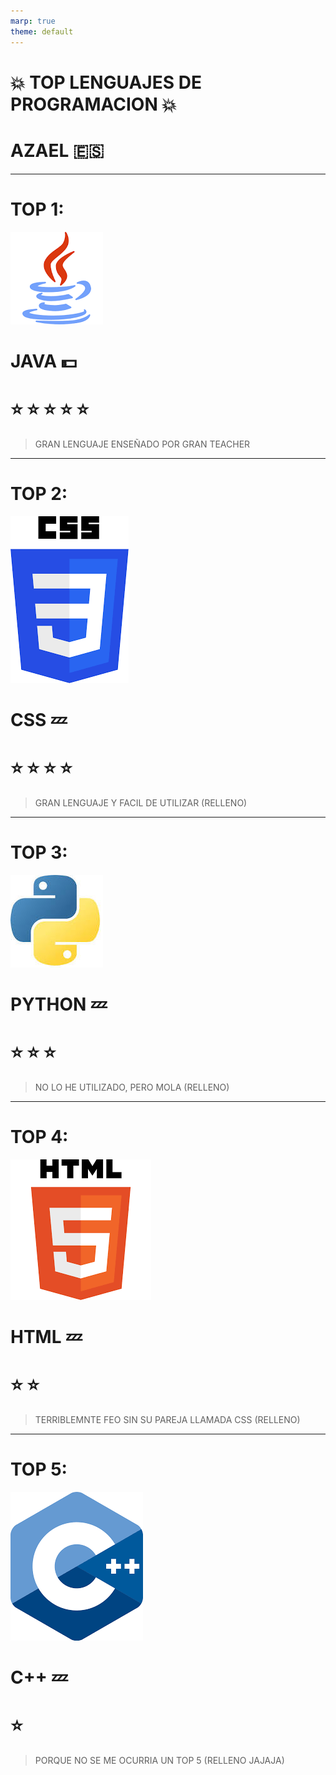 ```yaml
---
marp: true
theme: default
---
```


# <!--fit--> :boom: TOP LENGUAJES DE PROGRAMACION :boom:
# <!--fit--> AZAEL :es:

---
# TOP 1:

![bg left width: 500px height:450px](1.png)
# JAVA :dollar: 
# :star: :star: :star: :star: :star:
> GRAN LENGUAJE ENSEÑADO POR GRAN TEACHER
---
# TOP 2:

![bg right width: 500px height:450px](2.png)
# CSS :zzz:
# :star: :star: :star: :star:
> GRAN LENGUAJE Y FACIL DE UTILIZAR (RELLENO) 
---
# TOP 3:

![bg left width: 500px height:450px](4.jpeg)
# PYTHON :zzz:
# :star: :star: :star:
> NO LO HE UTILIZADO, PERO MOLA (RELLENO) 
---
# TOP 4:

![bg right width: 500px height:450px](3.png)
# HTML :zzz:
# :star: :star:
> TERRIBLEMNTE FEO SIN SU PAREJA LLAMADA CSS (RELLENO) 

---
# TOP 5:

![bg left width: 500px height:450px](5.png)
# C++ :zzz:
# :star:
> PORQUE NO SE ME OCURRIA UN TOP 5 (RELLENO JAJAJA) 
